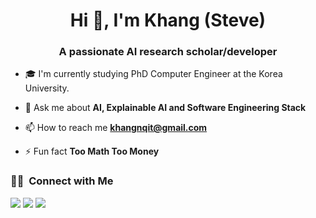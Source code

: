 <h1 align="center">Hi 👋, I'm Khang (Steve)</h1>
<h3 align="center">A passionate AI research scholar/developer</h3>

- 🎓  I'm currently studying PhD Computer Engineer at the Korea University.

- 💬 Ask me about **AI, Explainable AI and Software Engineering Stack**

- 📫 How to reach me **khangnqit@gmail.com**

- ⚡ Fun fact **Too Math Too Money**

### 🤝🏻 &nbsp;Connect with Me

<p align="center">

<a href="https://www.linkedin.com/in/quoc-khang-nguyen-b0623721b/"><img src="https://img.shields.io/badge/-enalis?style=flat&logo=Linkedin&logoColor=white"/></a>
<a href="mailto:khangnqit@gmail.com"><img src="https://img.shields.io/badge/Gmail-D14836?style=for-the-badge/khangnq&logo=gmail&logoColor="/></a>
<a href="https://www.facebook.com/profile.php?id=100074870037080"><img src="https://img.shields.io/badge/-@khangnq?style=flat&logo=Facebook&logoColor=white"/></a>
</p>
